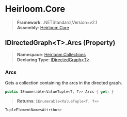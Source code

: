 # Heirloom.Core

> **Framework**: .NETStandard,Version=v2.1  
> **Assembly**: [Heirloom.Core][0]

## IDirectedGraph\<T>.Arcs (Property)

> **Namespace**: [Heirloom.Collections][0]  
> **Declaring Type**: [IDirectedGraph\<T>][1]

### Arcs

Gets a collection containing the arcs in the directed graph.

```cs
public IEnumerable<ValueTuple<T, T>> Arcs { get; }
```

> **Returns**: `IEnumerable<ValueTuple<T, T>>`

`TupleElementNamesAttribute`

[0]: ../../../Heirloom.Core.md
[1]: ../IDirectedGraph[T].md
